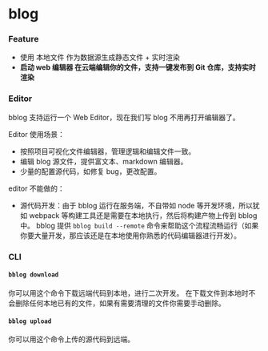 # blog

### Feature
- 使用 本地文件 作为数据源生成静态文件 + 实时渲染
- **启动 web 编辑器 在云端编辑你的文件，支持一键发布到 Git 仓库，支持实时渲染**

### Editor
bblog 支持运行一个 Web Editor，现在我们写 blog 不用再打开编辑器了。

Editor 使用场景：
- 按照项目可视化文件编辑器，管理逻辑和编辑文件一致。
- 编辑 blog 源文件，提供富文本、markdown 编辑器。
- 少量的配置源代码，如修复 bug，更改配置。

editor 不能做的：
- 源代码开发：由于 bblog 运行在服务端，不自带如 node 等开发环境，所以犹如 webpack 等构建工具还是需要在本地执行，然后将构建产物上传到 bblog 中。
  bblog 提供 `bblog build --remote` 命令来帮助这个流程流畅运行（如果你要大量开发，那应该还是在本地使用你熟悉的代码编辑器进行开发）。

### CLI

#### `bblog download`
你可以用这个命令下载远端代码到本地，进行二次开发。
在下载文件到本地时不会删除任何本地已有的文件，如果有需要清理的文件你需要手动删除。

#### `bblog upload`
你可以用这个命令上传的源代码到远端。
